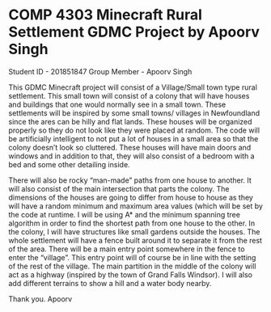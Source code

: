 # COMP 4303 Minecraft Rural Settlement GDMC Project by Apoorv Singh

Student ID - 201851847
Group Member -  Apoorv Singh

This GDMC Minecraft project will consist of a Village/Small town type rural settlement.
This small town will consist of a colony that will have houses and buildings that one would normally see in a small town.
These settlements will be inspired by some small towns/ villages in Newfoundland since the ares can be hilly and flat lands.
These houses will be organized properly so they do not look like they were placed at random.
The code will be artificially intelligent to not put a lot of houses in a small area so that the colony doesn’t look so cluttered.
These houses will have main doors and windows and in addition to that, they will also consist of a bedroom with a bed and some other detailing inside.

There will also be rocky “man-made” paths from one house to another.
It will also consist of the main intersection that parts the colony.
The dimensions of the houses are going to differ from house to house as they will have a random minimum and maximum area values (which will be set by the code at runtime.
I will be using A* and the minimum spanning tree algorithm in order to find the shortest path from one house to the other. 
In the colony, I will have structures like small gardens outside the houses.
The whole settlement will have a fence built around it to separate it from the rest of the area.
There will be a main entry point somewhere in the fence to enter the “village”.
This entry point will of course be in line with the setting of the rest of the village.
The main partition in the middle of the colony will act as a highway (inspired by the town of Grand Falls Windsor).
I will also add different terrains to show a hill and a water body nearby.

Thank you.
Apoorv
